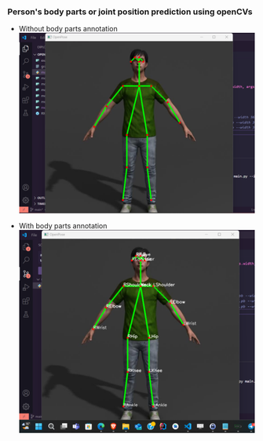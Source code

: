 ### Person's body parts or joint position prediction using openCVs

- Without body parts annotation
![Demo](demo.png)

- With body parts annotation
![DemoWithAnnotation](demo_with_annotation.png)
